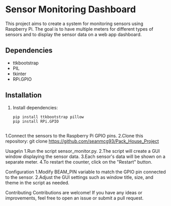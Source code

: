 # Sensor Monitoring Dashboard

This project aims to create a system for monitoring sensors using Raspberry Pi. 
The goal is to have multiple meters for different types of sensors and to display the sensor data on a web app dashboard.

## Dependencies
- ttkbootstrap
- PIL
- tkinter
- RPi.GPIO

## Installation
1. Install dependencies:
   ```bash
   pip install ttkbootstrap pillow
   pip install RPi.GPIO



1.Connect the sensors to the Raspberry Pi GPIO pins.
2.Clone this repository:
git clone https://github.com/seanmcg93/Pack_House_Project


Usage\n
1.Run the script sensor_monitor.py.
2.The script will create a GUI window displaying the sensor data.
3.Each sensor's data will be shown on a separate meter.
4.To restart the counter, click on the "Restart" button.

Configuration
1.Modify BEAM_PIN variable to match the GPIO pin connected to the sensor.
2.Adjust the GUI settings such as window title, size, and theme in the script as needed.

Contributing
Contributions are welcome! If you have any ideas or improvements, feel free to open an issue or submit a pull request.

